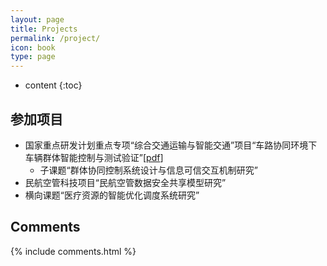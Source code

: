 ```yaml
---
layout: page
title: Projects
permalink: /project/
icon: book
type: page
---
```


* content
{:toc}

## 参加项目

+ 国家重点研发计划重点专项“综合交通运输与智能交通”项目“车路协同环境下车辆群体智能控制与测试验证”[[pdf](http://www.jingxuanyang.com/file_upload/综合交通运输与智能交通重点专项2018年度项目申报指南.pdf)]
  + 子课题“群体协同控制系统设计与信息可信交互机制研究”
+ 民航空管科技项目“民航空管数据安全共享模型研究”
+ 横向课题“医疗资源的智能优化调度系统研究”


## Comments

{% include comments.html %}
